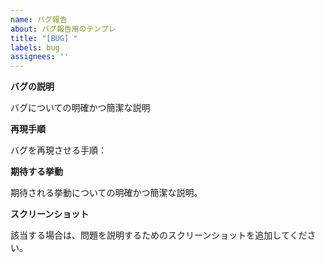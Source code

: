 ```yaml
---
name: バグ報告
about: バグ報告用のテンプレ
title: "[BUG] "
labels: bug
assignees: ''
---
```


**バグの説明**

バグについての明確かつ簡潔な説明

**再現手順**

バグを再現させる手順：

**期待する挙動**

期待される挙動についての明確かつ簡潔な説明。

**スクリーンショット**

該当する場合は、問題を説明するためのスクリーンショットを追加してください。
